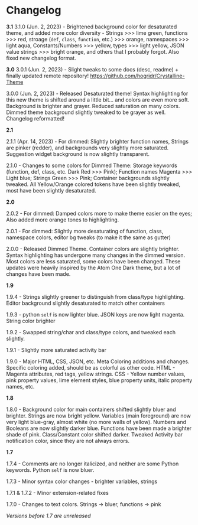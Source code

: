 # Changelog

**3.1**
3.1.0 (Jun. 2, 2023) - Brightened background color for desaturated theme, and added more color diversity - Strings >>> lime green, functions >>> red, stroage (`def`, `class`, `function`, etc.) >>> orange, namespaces >>> light aqua, Constants/Numbers >>> yellow, types >>> light yellow, JSON value strings >>> bright orange, and others that I probably forgot. Also fixed new changelog format.

**3.0**
3.0.1 (Jun. 2, 2023) - Slight tweaks to some docs (desc, readme) + finally updated remote repository! https://github.com/hogridr/Crystalline-Theme

3.0.0 (Jun. 2, 2023) - Released Desaturated theme! Syntax highlighting for this new theme is shifted around a little bit... and colors are even more soft. Background is brighter and grayer. Reduced saturation on many colors. Dimmed theme background slightly tweaked to be grayer as well. Changelog reformatted!

**2.1**

2.1.1 (Apr. 14, 2023) - For dimmed: Slightly brighter function names, Strings are pinker (redder), and backgrounds very slightly more saturated. Suggestion widget background is now slightly transparent.

2.1.0 - Changes to some colors for Dimmed Theme: Storage keywords (function, def, class, etc. Dark Red >>> Pink); Function names Magenta >>> Light blue; Strings Green >>> Pink; Container backgrounds slightly tweaked. All Yellow/Orange colored tokens have been slightly tweaked, most have been slightly desaturated.

**2.0**

2.0.2 - For dimmed: Damped colors more to make theme easier on the eyes; Also added more orange tones to highlighting.

2.0.1 - For dimmed: Slightly more desaturating of function, class, namespace colors, editor bg tweaks (to make it the same as gutter)

2.0.0 - Released Dimmed Theme. Container colors are slightly brighter. Syntax highlighting has undergone many changes in the dimmed version. Most colors are less saturated, some colors have been changed. These updates were heavily inspired by the Atom One Dark theme, but a lot of changes have been made.

**1.9**

1.9.4 - Strings slightly greener to distinguish from class/type highlighting. Editor background slightly desaturated to match other containers

1.9.3 - python `self` is now lighter blue. JSON keys are now light magenta. String color brighter

1.9.2 - Swapped string/char and class/type colors, and tweaked each slightly.

1.9.1 - Slightly more saturated activity bar

1.9.0 - Major HTML, CSS, JSON, etc. Meta Coloring additions and changes. Specific coloring added, should be as colorful as other code.
    HTML - Magenta attributes, red tags, yellow strings.
    CSS - Yellow number values, pink property values, lime element styles, blue property units, italic property names, etc.

**1.8**

1.8.0 - Background color for main containers shifted slightly bluer and brighter.
    Strings are now bright yellow.
    Variables (main foreground) are now very light blue-gray, almost white (no more walls of yellow).
    Numbers and Booleans are now slightly darker blue.
    Functions have been made a brighter shade of pink.
    Class/Constant color shifted darker.
    Tweaked Activity bar notification color, since they are not always errors.

**1.7**

1.7.4 - Comments are no longer italicized, and neither are some Python keywords. Python `self` is now bluer.

1.7.3 - Minor syntax color changes - brighter variables, strings

1.7.1 & 1.7.2 - Minor extension-related fixes

1.7.0 - Changes to text colors. Strings -> bluer, functions -> pink


*Versions before 1.7 are unreleased*